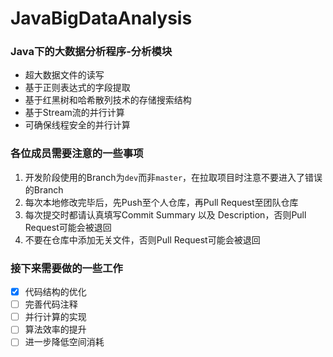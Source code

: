 # JavaBigDataAnalysis
### Java下的大数据分析程序-分析模块

* 超大数据文件的读写
* 基于正则表达式的字段提取
* 基于红黑树和哈希散列技术的存储搜索结构
* 基于Stream流的并行计算
* 可确保线程安全的并行计算

### 各位成员需要注意的一些事项

1. 开发阶段使用的Branch为`dev`而非`master`，在拉取项目时注意不要进入了错误的Branch
2. 每次本地修改完毕后，先Push至个人仓库，再Pull Request至团队仓库
3. 每次提交时都请认真填写Commit Summary 以及 Description，否则Pull Request可能会被退回
4. 不要在仓库中添加无关文件，否则Pull Request可能会被退回

### 接下来需要做的一些工作

* [x] 代码结构的优化
* [ ] 完善代码注释
* [ ] 并行计算的实现
* [ ] 算法效率的提升
* [ ] 进一步降低空间消耗